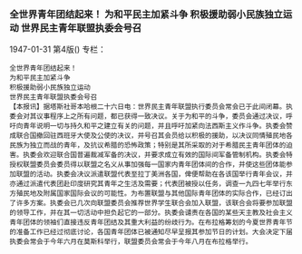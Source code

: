 ### 全世界青年团结起来！  为和平民主加紧斗争  积极援助弱小民族独立运动  世界民主青年联盟执委会号召

1947-01-31
第4版()
专栏：

    全世界青年团结起来！
    为和平民主加紧斗争
    积极援助弱小民族独立运动
    世界民主青年联盟执委会号召
    【本报讯】据塔斯社哥本哈根二十六日电：世界民主青年联盟执行委员会常会已于此间闭幕。执委会对其议事程序上之所有问题，都已获得一致决议。关于为和平的斗争，委员会通过决议，呼吁向青年说明一切与持久和平之建立有关的问题，并且呼吁加紧向法西斯主义作斗争。执委会赞成联合国撤回驻西班牙大使及公使的决议，并号召其会员给以积极的援助，以决议同情殖民地各民族为独立而战的青年，及抗议希腊的恐怖政策；特别是其所采取的对于希腊民主青年团体的迫害。执委会欢迎联合国普遍裁减军备的决议，并要求成立有效的国际间军备管制机构。执委会特授权联盟委员会委员得以联盟之名义从事加强每一国家内青年团体间的合作，并使这些团体能参加联盟的活动。执委会决议派遣联盟代表至拉丁美洲各国，俾便帮助在各该国举行青年会议，并亦通过派遣代表团赴印度研究其青年之生活及需要；代表团被授以任务，调查一九四七年举行东方殖民地及附属国家国际会议的可能性。为布置联盟与其他国际青年团体的实际合作，已经订出了许多方案。执委会已几次向联盟委员会推荐世界学生联合会加入联盟，该联合会将要参加联盟的领导工作，并在其一切活动中担负起它的一部分。执委会谴责在各国的某些天主教及社会主义青年团体的领袖们直接违反青年团结及其重大利益的纷歧行为。在布拉格筹划的今夏世界青年节的准备工作已经过彻底讨论，各国青年团体已被通知尽早呈报其参加节日的计划。大会决定下届执委会常会于今年六月在莫斯科举行，联盟委员会常会于今年八月在布拉格举行。
